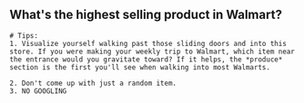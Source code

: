 
## What's the highest selling product in Walmart?

	# Tips: 
    1. Visualize yourself walking past those sliding doors and into this store. If you were making your weekly trip to Walmart, which item near the entrance would you gravitate toward? If it helps, the *produce* section is the first you'll see when walking into most Walmarts.

    2. Don't come up with just a random item. 
    3. NO GOOGLING
    
